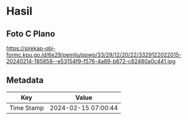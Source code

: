 # Hasil

## Foto C Plano

https://sirekap-obj-formc.kpu.go.id/6e29/pemilu/ppwp/33/29/12/20/22/3329122022015-20240214-185858--e53154f9-f576-4a89-b672-c82480a0c441.jpg


## Metadata

| Key        | Value               |
| ---------- | ------------------- |
| Time Stamp | 2024-02-15 07:00:44 |



